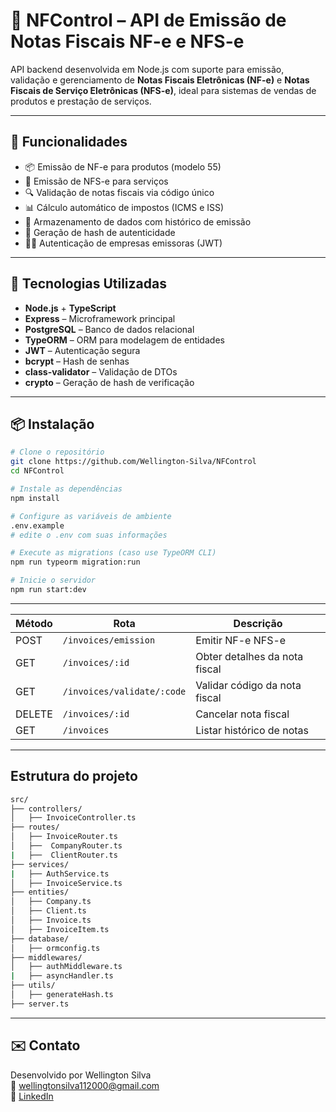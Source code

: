 # 📄 NFControl – API de Emissão de Notas Fiscais NF-e e NFS-e

API backend desenvolvida em Node.js com suporte para emissão, validação e gerenciamento de **Notas Fiscais Eletrônicas (NF-e)** e **Notas Fiscais de Serviço Eletrônicas (NFS-e)**, ideal para sistemas de vendas de produtos e prestação de serviços.

---

## 🚀 Funcionalidades

- 📦 Emissão de NF-e para produtos (modelo 55)
- 🧾 Emissão de NFS-e para serviços
- 🔍 Validação de notas fiscais via código único
- 📊 Cálculo automático de impostos (ICMS e ISS)
- 📁 Armazenamento de dados com histórico de emissão
- 🔐 Geração de hash de autenticidade
- 🧑‍💼 Autenticação de empresas emissoras (JWT)

---

## 🧠 Tecnologias Utilizadas

- **Node.js** + **TypeScript**
- **Express** – Microframework principal
- **PostgreSQL** – Banco de dados relacional
- **TypeORM** – ORM para modelagem de entidades
- **JWT** – Autenticação segura
- **bcrypt** – Hash de senhas
- **class-validator** – Validação de DTOs
- **crypto** – Geração de hash de verificação

---

## 📦 Instalação

```bash
# Clone o repositório
git clone https://github.com/Wellington-Silva/NFControl
cd NFControl

# Instale as dependências
npm install

# Configure as variáveis de ambiente
.env.example  
# edite o .env com suas informações

# Execute as migrations (caso use TypeORM CLI)
npm run typeorm migration:run

# Inicie o servidor
npm run start:dev
```

---

| Método | Rota                       | Descrição                     |
| ------ | -------------------------- | ----------------------------- |
| POST   | `/invoices/emission`       | Emitir NF-e NFS-e             |
| GET    | `/invoices/:id  `          | Obter detalhes da nota fiscal |
| GET    | `/invoices/validate/:code` | Validar código da nota fiscal |
| DELETE | `/invoices/:id`            | Cancelar nota fiscal          |
| GET    | `/invoices`                | Listar histórico de notas     |

---

## Estrutura do projeto

```bash
src/
├── controllers/
│   ├── InvoiceController.ts
├── routes/
│   ├── InvoiceRouter.ts
│   ├──  CompanyRouter.ts
|   ├──  ClientRouter.ts
├── services/
|   ├── AuthService.ts
│   ├── InvoiceService.ts
├── entities/
│   ├── Company.ts
│   ├── Client.ts
│   ├── Invoice.ts
│   ├── InvoiceItem.ts
├── database/
│   ├── ormconfig.ts
├── middlewares/
│   ├── authMiddleware.ts
|   ├── asyncHandler.ts
├── utils/
│   ├── generateHash.ts
├── server.ts
```

---

## ✉️ Contato
Desenvolvido por Wellington Silva  
📧 wellingtonsilva112000@gmail.com  
🔗 [LinkedIn](https://www.linkedin.com/in/wellingtoncarvalhosilva)
